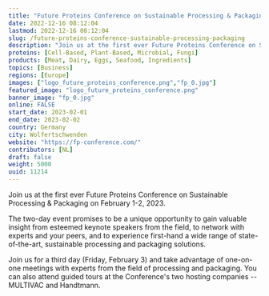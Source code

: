 ```yaml
---
title: "Future Proteins Conference on Sustainable Processing & Packaging"
date: 2022-12-16 08:12:04
lastmod: 2022-12-16 08:12:04
slug: /future-proteins-conference-sustainable-processing-packaging
description: "Join us at the first ever Future Proteins Conference on Sustainable Processing & Packaging on February 1-2, 2023.The two-day event promises to be a unique opportunity to gain valuable insight from esteemed keynote speakers from the field, to network with experts and your peers, and to experience first-hand a wide range of state-of-the-art, sustainable processing and packaging solutions."
proteins: [Cell-Based, Plant-Based, Microbial, Fungi]
products: [Meat, Dairy, Eggs, Seafood, Ingredients]
topics: [Business]
regions: [Europe]
images: ["logo_future_proteins_conference.png","fp_0.jpg"]
featured_image: "logo_future_proteins_conference.png"
banner_image: "fp_0.jpg"
online: FALSE
start_date: 2023-02-01
end_date: 2023-02-02
country: Germany
city: Wolfertschwenden
website: "https://fp-conference.com/"
contributors: [NL]
draft: false
weight: 5000
uuid: 11214
---
```

Join us at the first ever Future Proteins Conference on Sustainable
Processing & Packaging on February 1-2, 2023.

The two-day event promises to be a unique opportunity to gain valuable
insight from esteemed keynote speakers from the field, to network with
experts and your peers, and to experience first-hand a wide range of
state-of-the-art, sustainable processing and packaging solutions.

Join us for a third day (Friday, February 3) and take advantage of
one-on-one meetings with experts from the field of processing and
packaging. You can also attend guided tours at the Conference's two
hosting companies -- MULTIVAC and Handtmann.
